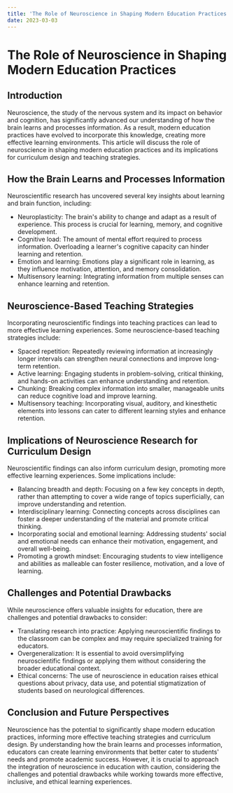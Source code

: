 ```yaml
---
title: 'The Role of Neuroscience in Shaping Modern Education Practices'
date: 2023-03-03
---
```


# The Role of Neuroscience in Shaping Modern Education Practices

## Introduction

Neuroscience, the study of the nervous system and its impact on behavior and cognition, has significantly advanced our understanding of how the brain learns and processes information. As a result, modern education practices have evolved to incorporate this knowledge, creating more effective learning environments. This article will discuss the role of neuroscience in shaping modern education practices and its implications for curriculum design and teaching strategies.

## How the Brain Learns and Processes Information

Neuroscientific research has uncovered several key insights about learning and brain function, including:

- Neuroplasticity: The brain's ability to change and adapt as a result of experience. This process is crucial for learning, memory, and cognitive development.
- Cognitive load: The amount of mental effort required to process information. Overloading a learner's cognitive capacity can hinder learning and retention.
- Emotion and learning: Emotions play a significant role in learning, as they influence motivation, attention, and memory consolidation.
- Multisensory learning: Integrating information from multiple senses can enhance learning and retention.

## Neuroscience-Based Teaching Strategies

Incorporating neuroscientific findings into teaching practices can lead to more effective learning experiences. Some neuroscience-based teaching strategies include:

- Spaced repetition: Repeatedly reviewing information at increasingly longer intervals can strengthen neural connections and improve long-term retention.
- Active learning: Engaging students in problem-solving, critical thinking, and hands-on activities can enhance understanding and retention.
- Chunking: Breaking complex information into smaller, manageable units can reduce cognitive load and improve learning.
- Multisensory teaching: Incorporating visual, auditory, and kinesthetic elements into lessons can cater to different learning styles and enhance retention.

## Implications of Neuroscience Research for Curriculum Design

Neuroscientific findings can also inform curriculum design, promoting more effective learning experiences. Some implications include:

- Balancing breadth and depth: Focusing on a few key concepts in depth, rather than attempting to cover a wide range of topics superficially, can improve understanding and retention.
- Interdisciplinary learning: Connecting concepts across disciplines can foster a deeper understanding of the material and promote critical thinking.
- Incorporating social and emotional learning: Addressing students' social and emotional needs can enhance their motivation, engagement, and overall well-being.
- Promoting a growth mindset: Encouraging students to view intelligence and abilities as malleable can foster resilience, motivation, and a love of learning.

## Challenges and Potential Drawbacks

While neuroscience offers valuable insights for education, there are challenges and potential drawbacks to consider:

- Translating research into practice: Applying neuroscientific findings to the classroom can be complex and may require specialized training for educators.
- Overgeneralization: It is essential to avoid oversimplifying neuroscientific findings or applying them without considering the broader educational context.
- Ethical concerns: The use of neuroscience in education raises ethical questions about privacy, data use, and potential stigmatization of students based on neurological differences.

## Conclusion and Future Perspectives

Neuroscience has the potential to significantly shape modern education practices, informing more effective teaching strategies and curriculum design. By understanding how the brain learns and processes information, educators can create learning environments that better cater to students' needs and promote academic success. However, it is crucial to approach the integration of neuroscience in education with caution, considering the challenges and potential drawbacks while working towards more effective, inclusive, and ethical learning experiences.

